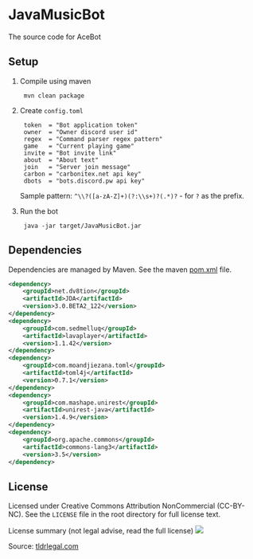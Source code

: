 # JavaMusicBot
The source code for AceBot

## Setup
1. Compile using maven

        mvn clean package        
2. Create `config.toml`

        token  = "Bot application token"
        owner  = "Owner discord user id"
        regex  = "Command parser regex pattern"
        game   = "Current playing game"
        invite = "Bot invite link"
        about  = "About text"
        join   = "Server join message"
        carbon = "carbonitex.net api key"
        dbots  = "bots.discord.pw api key"
    Sample pattern: `^\\?([a-zA-Z]+)(?:\\s+)?(.*)?` - for `?` as the prefix.
3. Run the bot

        java -jar target/JavaMusicBot.jar

## Dependencies
Dependencies are managed by Maven. See the maven [pom.xml](https://github.com/sponges/JavaMusicBot/blob/master/pom.xml) file.
```xml
<dependency>
    <groupId>net.dv8tion</groupId>
    <artifactId>JDA</artifactId>
    <version>3.0.BETA2_122</version>
</dependency>
<dependency>
    <groupId>com.sedmelluq</groupId>
    <artifactId>lavaplayer</artifactId>
    <version>1.1.42</version>
</dependency>
<dependency>
    <groupId>com.moandjiezana.toml</groupId>
    <artifactId>toml4j</artifactId>
    <version>0.7.1</version>
</dependency>
<dependency>
    <groupId>com.mashape.unirest</groupId>
    <artifactId>unirest-java</artifactId>
    <version>1.4.9</version>
</dependency>
<dependency>
    <groupId>org.apache.commons</groupId>
    <artifactId>commons-lang3</artifactId>
    <version>3.5</version>
</dependency>
```

## License
Licensed under Creative Commons Attribution NonCommercial (CC-BY-NC). See the `LICENSE` file in the root directory for 
full license text.

License summary (not legal advise, read the full license)
![](https://im.not.ovh/FfaTma29YrybOca.png)

Source: [tldrlegal.com](https://tldrlegal.com/license/creative-commons-attribution-noncommercial-(cc-nc)#summary)